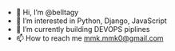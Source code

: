- 👋 Hi, I’m @belltagy
- 👀 I’m interested in Python, Django, JavaScript
- 🌱 I’m currently building  DEVOPS piplines
- 📫 How to reach me mmk.mmk0@gmail.com

<!---
belltagy/belltagy is a ✨ special ✨ repository because its `README.md` (this file) appears on your GitHub profile.
You can click the Preview link to take a look at your changes.
--->
